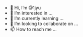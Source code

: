 - 👋 Hi, I’m @1jyu
- 👀 I’m interested in ...
- 🌱 I’m currently learning ...
- 💞️ I’m looking to collaborate on ...
- 📫 How to reach me ...

<!---
1jyu/1jyu is a ✨ special ✨ repository because its `README.md` (this file) appears on your GitHub profile.
You can click the Preview link to take a look at your changes.
--->
